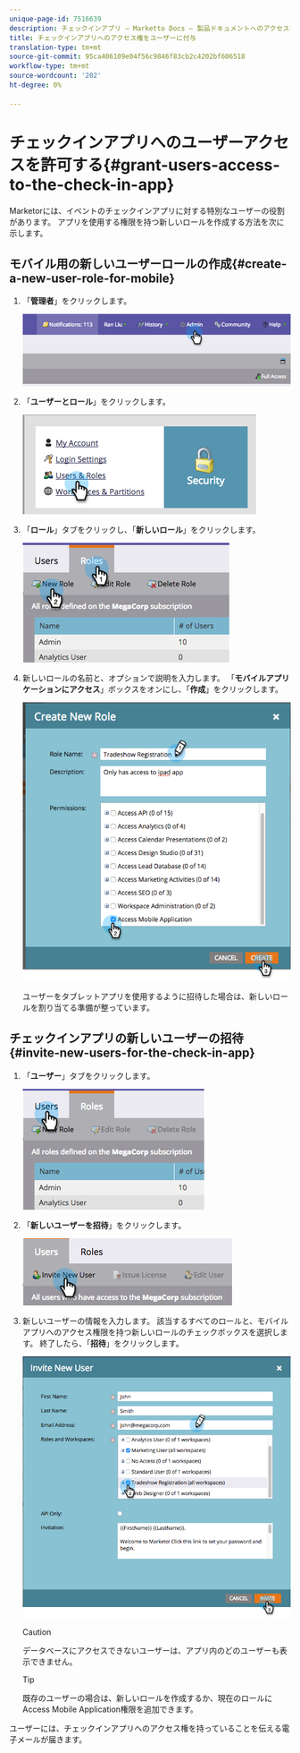 ```yaml
---
unique-page-id: 7516639
description: チェックインアプリ — Marketto Docs — 製品ドキュメントへのアクセスをユーザーに許可する
title: チェックインアプリへのアクセス権をユーザーに付与
translation-type: tm+mt
source-git-commit: 95ca406109e04f56c9846f83cb2c4202bf606518
workflow-type: tm+mt
source-wordcount: '202'
ht-degree: 0%

---
```



# チェックインアプリへのユーザーアクセスを許可する{#grant-users-access-to-the-check-in-app}

Marketorには、イベントのチェックインアプリに対する特別なユーザーの役割があります。 アプリを使用する権限を持つ新しいロールを作成する方法を次に示します。

## モバイル用の新しいユーザーロールの作成{#create-a-new-user-role-for-mobile}

1. 「**管理者**」をクリックします。

   ![](assets/image2015-6-2-10-3a39-3a31.png)

1. 「**ユーザーとロール**」をクリックします。

   ![](assets/image2015-6-2-10-3a56-3a0.png)

1. 「**ロール**」タブをクリックし、「**新しいロール**」をクリックします。

   ![](assets/image2015-6-2-11-3a3-3a23.png)

1. 新しいロールの名前と、オプションで説明を入力します。 「**モバイルアプリケーションにアクセス**」ボックスをオンにし、「**作成**」をクリックします。

   ![](assets/image2015-6-2-11-3a4-3a58.png)

   ユーザーをタブレットアプリを使用するように招待した場合は、新しいロールを割り当てる準備が整っています。

## チェックインアプリの新しいユーザーの招待{#invite-new-users-for-the-check-in-app}

1. 「**ユーザー**」タブをクリックします。

   ![](assets/image2015-6-2-11-3a10-3a42.png)

1. 「**新しいユーザーを招待**」をクリックします。

   ![](assets/image2015-6-2-11-3a11-3a32.png)

1. 新しいユーザーの情報を入力します。 該当するすべてのロールと、モバイルアプリへのアクセス権限を持つ新しいロールのチェックボックスを選択します。 終了したら、「**招待**」をクリックします。

   ![](assets/image2015-6-2-11-3a16-3a26.png)

   >[!CAUTION]
   >
   >データベースにアクセスできないユーザーは、アプリ内のどのユーザーも表示できません。

   >[!TIP]
   >
   >既存のユーザーの場合は、新しいロールを作成するか、現在のロールにAccess Mobile Application権限を追加できます。

ユーザーには、チェックインアプリへのアクセス権を持っていることを伝える電子メールが届きます。